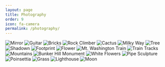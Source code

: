 ```yaml
---
layout: page
title: Photography
order: 9
icon: fa-camera
permalink: /photography/
---
```

<img src="/assets/images/mirror.jpg" alt="Mirror">
<img src="/assets/images/guitar.jpg" alt="Guitar">
<img src="/assets/images/bricks.jpg" alt="Bricks">
<img src="/assets/images/climber.jpg" alt="Rock Climber">
<img src="/assets/images/cactus.jpg" alt="Cactus">
<img src="/assets/images/milkyway.jpg" alt="Milky Way">
<img src="/assets/images/tree.jpg" alt="Tree">
<img src="/assets/images/shadow.jpg" alt="Shadown">
<img src="/assets/images/footprint.jpg" alt="Footprint">
<img src="/assets/images/flower.jpg" alt="Flower">
<img src="/assets/images/washington-train.jpg" alt="Mt. Washington Train">
<img src="/assets/images/train-tracks.jpg" alt="Train Tracks">
<img src="/assets/images/mountain-look.jpg" alt="Mountains">
<img src="/assets/images/bunker-hill.jpg" alt="Bunker Hill Monument">
<img src="/assets/images/white-flowers.jpg" alt="White Flowers">
<img src="/assets/images/pipe-sculpture.jpg" alt="Pipe Sculpture">
<img src="/assets/images/poinsettia.jpg" alt="Poinsettia">
<img src="/assets/images/grass.jpg" alt="Grass">
<img src="/assets/images/lighthouse.jpg" alt="Lighthouse">
<img src="/assets/images/moon.jpg" alt="Moon">


